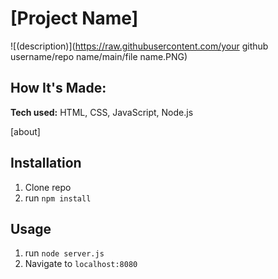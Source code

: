 # [Project Name]

![(description)](https://raw.githubusercontent.com/your github username/repo name/main/file name.PNG)

## How It's Made:

**Tech used:** HTML, CSS, JavaScript, Node.js

[about]

## Installation

1. Clone repo
2. run `npm install`

## Usage

1. run `node server.js`
2. Navigate to `localhost:8080`
